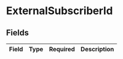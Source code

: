 # ExternalSubscriberId


## Fields

| Field       | Type        | Required    | Description |
| ----------- | ----------- | ----------- | ----------- |